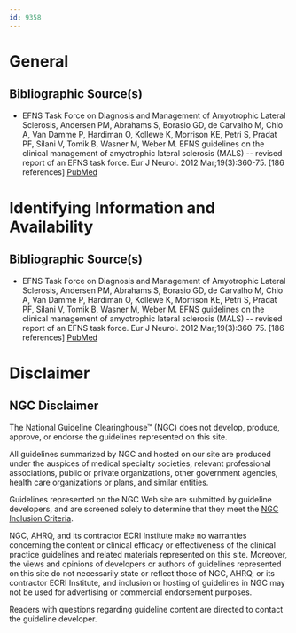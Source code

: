 ```yaml
---
id: 9358
---
```


# General

## Bibliographic Source(s)

- EFNS Task Force on Diagnosis and Management of Amyotrophic Lateral Sclerosis, Andersen PM, Abrahams S, Borasio GD, de Carvalho M, Chio A, Van Damme P, Hardiman O, Kollewe K, Morrison KE, Petri S, Pradat PF, Silani V, Tomik B, Wasner M, Weber M. EFNS guidelines on the clinical management of amyotrophic lateral sclerosis (MALS) -- revised report of an EFNS task force. Eur J Neurol. 2012 Mar;19(3):360-75. [186 references] [ PubMed ](http://www.ncbi.nlm.nih.gov/entrez/query.fcgi?cmd=Retrieve&db=pubmed&dopt=Abstract&list_uids=21914052)

# Identifying Information and Availability

## Bibliographic Source(s)

- EFNS Task Force on Diagnosis and Management of Amyotrophic Lateral Sclerosis, Andersen PM, Abrahams S, Borasio GD, de Carvalho M, Chio A, Van Damme P, Hardiman O, Kollewe K, Morrison KE, Petri S, Pradat PF, Silani V, Tomik B, Wasner M, Weber M. EFNS guidelines on the clinical management of amyotrophic lateral sclerosis (MALS) -- revised report of an EFNS task force. Eur J Neurol. 2012 Mar;19(3):360-75. [186 references] [ PubMed ](http://www.ncbi.nlm.nih.gov/entrez/query.fcgi?cmd=Retrieve&db=pubmed&dopt=Abstract&list_uids=21914052)

# Disclaimer

## NGC Disclaimer

The National Guideline Clearinghouse™ (NGC) does not develop, produce, approve, or endorse the guidelines represented on this site.

All guidelines summarized by NGC and hosted on our site are produced under the auspices of medical specialty societies, relevant professional associations, public or private organizations, other government agencies, health care organizations or plans, and similar entities.

Guidelines represented on the NGC Web site are submitted by guideline developers, and are screened solely to determine that they meet the [NGC Inclusion Criteria](/help-and-about/summaries/inclusion-criteria).

NGC, AHRQ, and its contractor ECRI Institute make no warranties concerning the content or clinical efficacy or effectiveness of the clinical practice guidelines and related materials represented on this site. Moreover, the views and opinions of developers or authors of guidelines represented on this site do not necessarily state or reflect those of NGC, AHRQ, or its contractor ECRI Institute, and inclusion or hosting of guidelines in NGC may not be used for advertising or commercial endorsement purposes.

Readers with questions regarding guideline content are directed to contact the guideline developer.

